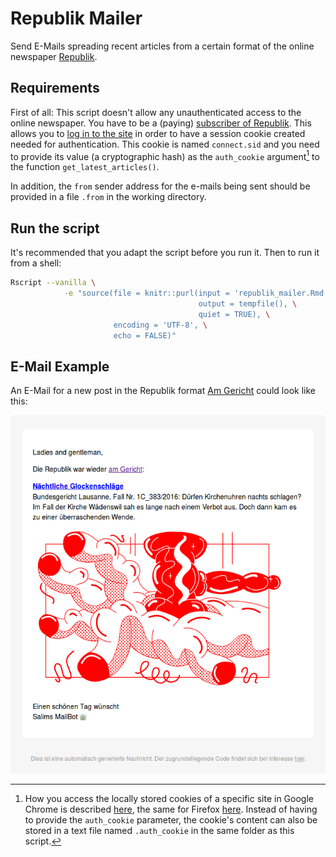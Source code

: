 # Republik Mailer

Send E-Mails spreading recent articles from a certain format of the online newspaper [Republik](https://www.republik.ch/).

## Requirements

First of all: This script doesn't allow any unauthenticated access to the online newspaper. You have to be a (paying) [subscriber of Republik](https://www.republik.ch/angebote). This allows you to [log in to the site](https://www.republik.ch/anmelden) in order to have a session cookie created needed for authentication. This cookie is named `connect.sid` and you need to provide its value (a cryptographic hash) as the `auth_cookie` argument[^reveal] to the function `get_latest_articles()`.

In addition, the `from` sender address for the e-mails being sent should be provided in a file `.from` in the working directory.


[^reveal]: How you access the locally stored cookies of a specific site in Google Chrome is described [here](https://developers.google.com/web/tools/chrome-devtools/storage/cookies), the same for Firefox [here](https://developer.mozilla.org/docs/Tools/Storage_Inspector). Instead of having to provide the `auth_cookie` parameter, the cookie's content can also be stored in a text file named `.auth_cookie` in the same folder as this script.

## Run the script

It's recommended that you adapt the script before you run it. Then to run it from a shell:

```sh
Rscript --vanilla \
            -e "source(file = knitr::purl(input = 'republik_mailer.Rmd', \
                                          output = tempfile(), \
                                          quiet = TRUE), \
                       encoding = 'UTF-8', \
                       echo = FALSE)"
```

## E-Mail Example

An E-Mail for a new post in the Republik format [Am Gericht](https://www.republik.ch/format/am-gericht) could look like this:

![](am-gericht.png)
